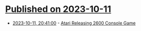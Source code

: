 # [Published on 2023-10-11](index.md)

* [2023-10-11, 20:41:00](https://soylentnews.org/article.pl?sid=23/10/11/0255235&from=rss) - [Atari Releasing 2600 Console Game](https://soylentnews.org/article.pl?sid=23/10/11/0255235&from=rss)
